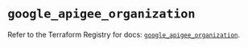 # `google_apigee_organization`

Refer to the Terraform Registry for docs: [`google_apigee_organization`](https://registry.terraform.io/providers/hashicorp/google-beta/5.22.0/docs/resources/google_apigee_organization).
